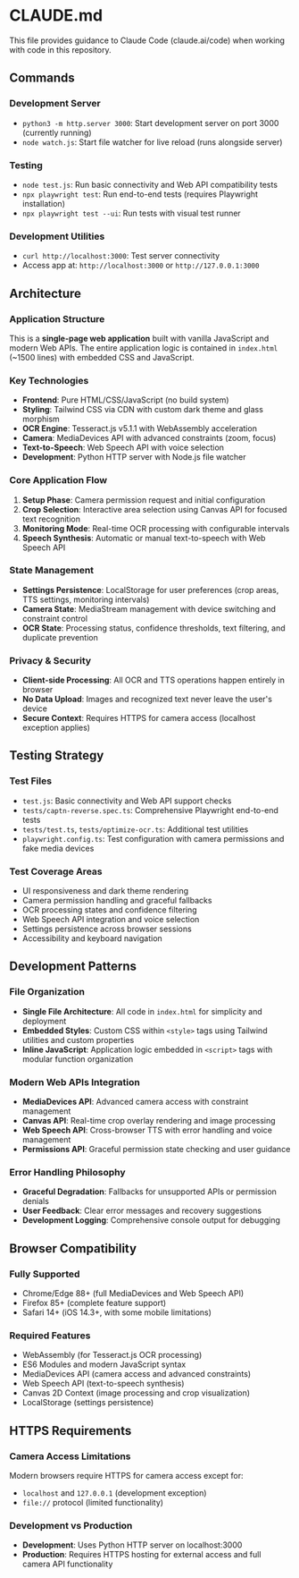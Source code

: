 # CLAUDE.md

This file provides guidance to Claude Code (claude.ai/code) when working with code in this repository.

## Commands

### Development Server
- `python3 -m http.server 3000`: Start development server on port 3000 (currently running)
- `node watch.js`: Start file watcher for live reload (runs alongside server)

### Testing
- `node test.js`: Run basic connectivity and Web API compatibility tests
- `npx playwright test`: Run end-to-end tests (requires Playwright installation)
- `npx playwright test --ui`: Run tests with visual test runner

### Development Utilities
- `curl http://localhost:3000`: Test server connectivity
- Access app at: `http://localhost:3000` or `http://127.0.0.1:3000`

## Architecture

### Application Structure
This is a **single-page web application** built with vanilla JavaScript and modern Web APIs. The entire application logic is contained in `index.html` (~1500 lines) with embedded CSS and JavaScript.

### Key Technologies
- **Frontend**: Pure HTML/CSS/JavaScript (no build system)
- **Styling**: Tailwind CSS via CDN with custom dark theme and glass morphism
- **OCR Engine**: Tesseract.js v5.1.1 with WebAssembly acceleration
- **Camera**: MediaDevices API with advanced constraints (zoom, focus)
- **Text-to-Speech**: Web Speech API with voice selection
- **Development**: Python HTTP server with Node.js file watcher

### Core Application Flow
1. **Setup Phase**: Camera permission request and initial configuration
2. **Crop Selection**: Interactive area selection using Canvas API for focused text recognition
3. **Monitoring Mode**: Real-time OCR processing with configurable intervals
4. **Speech Synthesis**: Automatic or manual text-to-speech with Web Speech API

### State Management
- **Settings Persistence**: LocalStorage for user preferences (crop areas, TTS settings, monitoring intervals)
- **Camera State**: MediaStream management with device switching and constraint control
- **OCR State**: Processing status, confidence thresholds, text filtering, and duplicate prevention

### Privacy & Security
- **Client-side Processing**: All OCR and TTS operations happen entirely in browser
- **No Data Upload**: Images and recognized text never leave the user's device
- **Secure Context**: Requires HTTPS for camera access (localhost exception applies)

## Testing Strategy

### Test Files
- `test.js`: Basic connectivity and Web API support checks
- `tests/captn-reverse.spec.ts`: Comprehensive Playwright end-to-end tests
- `tests/test.ts`, `tests/optimize-ocr.ts`: Additional test utilities
- `playwright.config.ts`: Test configuration with camera permissions and fake media devices

### Test Coverage Areas
- UI responsiveness and dark theme rendering
- Camera permission handling and graceful fallbacks
- OCR processing states and confidence filtering
- Web Speech API integration and voice selection
- Settings persistence across browser sessions
- Accessibility and keyboard navigation

## Development Patterns

### File Organization
- **Single File Architecture**: All code in `index.html` for simplicity and deployment
- **Embedded Styles**: Custom CSS within `<style>` tags using Tailwind utilities and custom properties
- **Inline JavaScript**: Application logic embedded in `<script>` tags with modular function organization

### Modern Web APIs Integration
- **MediaDevices API**: Advanced camera access with constraint management
- **Canvas API**: Real-time crop overlay rendering and image processing
- **Web Speech API**: Cross-browser TTS with error handling and voice management
- **Permissions API**: Graceful permission state checking and user guidance

### Error Handling Philosophy
- **Graceful Degradation**: Fallbacks for unsupported APIs or permission denials
- **User Feedback**: Clear error messages and recovery suggestions
- **Development Logging**: Comprehensive console output for debugging

## Browser Compatibility

### Fully Supported
- Chrome/Edge 88+ (full MediaDevices and Web Speech API)
- Firefox 85+ (complete feature support)
- Safari 14+ (iOS 14.3+, with some mobile limitations)

### Required Features
- WebAssembly (for Tesseract.js OCR processing)
- ES6 Modules and modern JavaScript syntax
- MediaDevices API (camera access and advanced constraints)
- Web Speech API (text-to-speech synthesis)
- Canvas 2D Context (image processing and crop visualization)
- LocalStorage (settings persistence)

## HTTPS Requirements

### Camera Access Limitations
Modern browsers require HTTPS for camera access except for:
- `localhost` and `127.0.0.1` (development exception)
- `file://` protocol (limited functionality)

### Development vs Production
- **Development**: Uses Python HTTP server on localhost:3000
- **Production**: Requires HTTPS hosting for external access and full camera API functionality